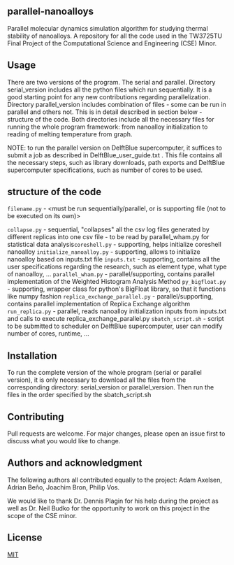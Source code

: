 ## parallel-nanoalloys
Parallel molecular dynamics simulation algorithm for studying thermal stability of nanoalloys. A repository for all the code used in the TW3725TU Final Project of the Computational Science and Engineering (CSE) Minor. 

## Usage
There are two versions of the program. The serial and parallel. Directory serial_version includes all the python files which run sequentially. It is a good starting point for any new contributions regarding parallelization. Directory parallel_version includes combination of files - some can be run in parallel and others not. This is in detail described in section below - structure of the code. Both directories include all the necessary files for running the whole program framework: from nanoalloy initialization to reading of melting temperature from graph.

NOTE: to run the parallel version on DelftBlue supercomputer, it suffices to submit a job as described in DelftBlue_user_guide.txt . This file contains all the necessary steps, such as library downloads, path exports and DelftBlue supercomputer specifications, such as number of cores to be used. 

## structure of the code
`filename.py` - <must be run sequentially/parallel, or is supporting file (not to be executed on its own)><description of the functionality>
  
  `collapse.py` - sequential, "collapses" all the csv log files generated by different replicas into one csv file - to be read by parallel_wham.py for statistical data analysis`coreshell.py` - supporting, helps initialize coreshell nanoalloy
  `initialize_nanoalloy.py` - supporting, allows to initialize nanoalloy based on inputs.txt file
  `inputs.txt` - supporting, contains all the user specifications regarding the research, such as element type, what type of nanoalloy, ...
  `parallel_wham.py` - parallel/supporting, contains parallel implementation of the Weighted Histogram Analysis Method
  `py_bigfloat.py` - supporting, wrapper class for python's BigFloat library, so that it functions like numpy fashion
  `replica_exchange_parallel.py` - parallel/supporting, contains parallel implementation of Replica Exchange algorithm
`run_replica.py` - parallel, reads nanoalloy initialization inputs from inputs.txt and calls to execute replica_exchange_parallel.py
`sbatch_script.sh` - script to be submitted to scheduler on DelftBlue supercomputer, user can modify number of cores, runtime, ...

## Installation
To run the complete version of the whole program (serial or parallel version), it is only necessary to download all the files from the corresponding directory: serial_version or parallel_version. Then run the files in the order specified by the sbatch_script.sh

## Contributing

Pull requests are welcome. For major changes, please open an issue first
to discuss what you would like to change.

## Authors and acknowledgment

The following authors all contributed equally to the project: Adam Axelsen, Adrian Beňo, Joachim Bron, Philip Vos. 
  
We would like to thank Dr. Dennis Plagin for his help during the project as well as Dr. Neil Budko for the opportunity to work on this project in the scope of the CSE minor.

## License

[MIT](https://choosealicense.com/licenses/mit/)
